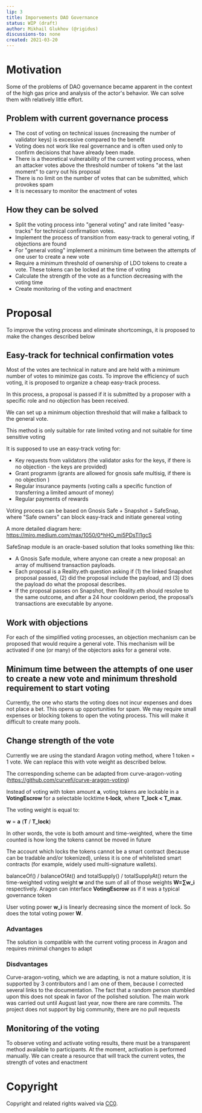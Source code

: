 ```yaml
---
lip: 3
title: Imporvements DAO Governance
status: WIP (draft)
author: Mikhail Glukhov (@rigidus)
discussions-to: none
created: 2021-03-20
---
```


# Motivation

Some of the problems of DAO governance became apparent in the context of the high gas price and analysis of the actor's behavior. We can solve them with relatively little effort.

## Problem with current governance process

* The cost of voting on technical issues (increasing the number of validator keys) is excessive compared to the benefit
* Voting does not work like real governance and is often used only to confirm decisions that have already been made.
* There is a theoretical vulnerability of the current voting process, when an attacker votes above the threshold number of tokens "at the last moment" to carry out his proposal
* There is no limit on the number of votes that can be submitted, which provokes spam
* It is necessary to monitor the enactment of votes

## How they can be solved

- Split the voting process into "general voting" and rate limited "easy-tracks" for technical confirmation votes.
- Implement the process of transition from easy-track to general voting, if objections are found
- For "general voting" implement a minimum time between the attempts of one user to create a new vote
- Require a minimum threshold of ownership of LDO tokens to create a vote. These tokens can be locked at the time of voting
- Calculate the strength of the vote as a function decreasing with the voting time
- Create monitoring of the voting and enactment

# Proposal

To improve the voting process and eliminate shortcomings, it is proposed to make the changes described below

## Easy-track for technical confirmation votes

Most of the votes are technical in nature and are held with a minimum number of votes to minimize gas costs. To improve the efficiency of such voting, it is proposed to organize a cheap easy-track process.

In this process, a proposal is passed if it is submitted by a proposer with a specific role and no objection has been received.

We can set up a minimum objection threshold that will make a fallback to the general vote.

This method is only suitable for rate limited voting and not suitable for time sensitive voting

It is supposed to use an easy-track voting for:
- Key requests from validators (the validator asks for the keys, if there is no objection - the keys are provided)
- Grant programm (grants are allowed for gnosis safe multisig, if there is no objection )
- Regular insurance payments (voting calls a specific function of transferring a limited amount of money)
- Regular payments of rewards

Voting process can be based on Gnosis Safe + Snapshot + SafeSnap, where "Safe owners" can block easy-track and initiate genereal voting

A more detailed diagram here: https://miro.medium.com/max/1050/0*hHO_mi5PDsTl1gcS

SafeSnap module is an oracle-based solution that looks something like this:

- A Gnosis Safe module, where anyone can create a new proposal: an array of multisend transaction payloads.
- Each proposal is a Reality.eth question asking if (1) the linked Snapshot proposal passed, (2) did the proposal include the payload, and (3) does the payload do what the proposal describes.
- If the proposal passes on Snapshot, then Reality.eth should resolve to the same outcome, and after a 24 hour cooldown period, the proposal’s transactions are executable by anyone.

## Work with objections

For each of the simplified voting processes, an objection mechanism can be proposed that would require a general vote. This mechanism will be activated if one (or many) of the objectors asks for a general vote.

## Minimum time between the attempts of one user to create a new vote and minimum threshold requirement to start voting

Currently, the one who starts the voting does not incur expenses and does not place a bet. This opens up opportunities for spam. We may require small expenses or blocking tokens to open the voting process. This will make it difficult to create many pools.

## Change strength of the vote

Currently we are using the standard Aragon voting method, where 1 token = 1 vote. We can replace this with vote weight as described below.

The corresponding scheme can be adapted from curve-aragon-voting (https://github.com/curvefi/curve-aragon-voting)

Instead of voting with token amount **a**, voting tokens are lockable in a **VotingEscrow** for a selectable locktime **t-lock**, where **T_lock < T_max**.

The voting weight is equal to:

**w** = **a** (**T** / **T_lock**)

In other words, the vote is both amount and time-weighted, where the time counted is how long the tokens cannot be moved in future

The account which locks the tokens cannot be a smart contract (because can be tradable and/or tokenized), unless it is one of whitelisted smart contracts (for example, widely used multi-signature wallets).

balanceOf() / balanceOfAt() and totalSupply() / totalSupplyAt() return the time-weighted voting weight **w** and the sum of all of those weights **W=∑w_i** respectively. Aragon can interface **VotingEscrow** as if it was a typical governance token

User voting power **w_i** is linearly decreasing since the moment of lock. So does the total voting power **W**.

### Advantages

The solution is compatible with the current voting process in Aragon and requires minimal changes to adapt

### Disdvantages

Curve-aragon-voting, which we are adapting, is not a mature solution, it is supported by 3 contributors and I am one of them, because I corrected several links to the documentation. The fact that a random person stumbled upon this does not speak in favor of the polished solution. The main work was carried out until August last year, now there are rare commits. The project does not support by big community, there are no pull requests

## Monitoring of the voting

To observe voting and activate voting results, there must be a transparent method available to participants. At the moment, activation is performed manually. We can create a resource that will track the current votes, the strength of votes and enactment

# Copyright
Copyright and related rights waived via [CC0](https://creativecommons.org/publicdomain/zero/1.0/).
